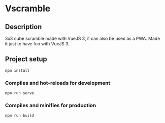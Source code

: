# Vscramble

## Description
3x3 cube scramble made with VueJS 3, it can also be used as a PWA.
Made it just to have fun with VueJS 3.

## Project setup
```
npm install
```

### Compiles and hot-reloads for development
```
npm run serve
```

### Compiles and minifies for production
```
npm run build
```
